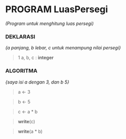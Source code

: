 # **PROGRAM** LuasPersegi
*(Program untuk menghitung luas persegi)*

### DEKLARASI

*{a panjang, b lebar, c untuk menampung nilai persegi}*

> 1 a, b, c : **integer**

### ALGORITMA

*{saya isi a dengan 3, dan b 5}*

> a <- 3

> b <- 5

> c <- a * b

> **write**(c)

> **write**(a * b)
